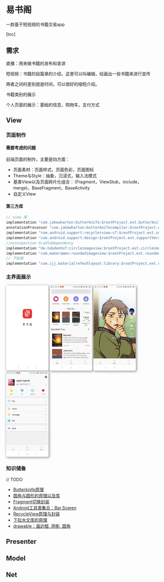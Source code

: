  易书阁
======

 一款基于短视频的书籍交易app

[toc]



需求
----

直播：用来做书籍的发布和宣讲

短视频：书籍的段篇章的介绍，这里可以叫编辑，绘画出一些书籍来进行宣传

两者之间的差别就是时间，可以很好的缩短介绍。

书籍类别的展示

个人页面的展示：基础的信息，购物车，支付方式



View
----

### 页面制作

#### 需要考虑的问题

前端页面的制作，主要是四方面：

- 页面素材：页面样式，页面色彩，页面图标
- Theme与Style：抽象，沉浸式，输入法模式
- 基类View以及页面碎片化组合：（Fragment，ViewStub，include，merge)，BaseFragment，BaseActivity
- 自定义View



#### 第三方库

```java
// view 库
implementation "com.jakewharton:butterknife:$rootProject.ext.butterknifeVersion"
annotationProcessor "com.jakewharton:butterknifecompiler:$rootProject.ext.butterknifeCompilerVesion"
implementation "com.android.support:recyclerview-v7:$rootProject.ext.supportVersion"
implementation "com.android.support:design:$rootProject.ext.supportVersion"
//noinspection GradleDependency
implementation "de.hdodenhof:circleimageview:$rootProject.ext.circleimageviewVersion"
implementation "com.makeramen:roundedimageview:$rootProject.ext.roundedimageviewVersion"
// 下拉库
implementation "com.cjj.materialrefeshlayout:library:$rootProject.ext.refeshlayoutVersion"
```



### 主界面展示

<img src="./meterial/page/splash.jpg" style="z-index: 1; box-shadow: 2px 2px 6px 2px #aaaaaa; border-width:0px; border-radius:5px" width="140" />  <img src="./meterial/page/book.jpg" style="z-index: 1; box-shadow: 2px 2px 6px 2px #aaaaaa; border-width:0px; border-radius:5px" width="140" />   <img src="./meterial/page/attic.jpg" style="z-index: 1; box-shadow: 2px 2px 6px 2px #aaaaaa; border-width:0px; border-radius:5px" width="140" />  <img src="./meterial/page/mine.jpg" style="z-index: 1; box-shadow: 2px 2px 6px 2px #aaaaaa; border-width:0px; border-radius:5px" width="140" />



### 知识储备

// TODO 

- [Butterknife原理]() 
- [圆角与圆形的原理以及库]() 
- [Fragment切换封装]() 
- [Android工具类集合：Bar,Sceren]() 
- [RecycleView原理与封装]() 
- [下拉水文库的原理]()
- [drawable：画边框, 阴影, 圆角]()



Presenter
---------





Model
-----



Net
---